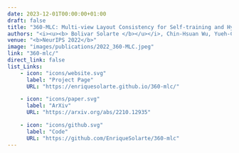 ```yaml
---
date: 2023-12-01T00:00:00+01:00
draft: false
title: "360-MLC: Multi-view Layout Consistency for Self-training and Hyper-parameter Tuning"
authors: "<i><u><b> Bolivar Solarte </b></u></i>, Chin-Hsuan Wu, Yueh-Cheng Liu, Yi-Hsuan Tsai, Min Sun"
venue: "<b>NeurIPS 2022</b>"
image: "images/publications/2022_360-MLC.jpeg"
link: "360-mlc/"
direct_link: false
list_Links:
    - icon: "icons/website.svg"
      label: "Project Page"
      URL: "https://enriquesolarte.github.io/360-mlc/"

    - icon: "icons/paper.svg"
      label: "ArXiv"
      URL: "https://arxiv.org/abs/2210.12935"

    - icon: "icons/github.svg"
      label: "Code"
      URL: "https://github.com/EnriqueSolarte/360-mlc"
---
```

